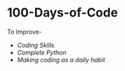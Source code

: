 # 100-Days-of-Code
To Improve-
- *Coding Skills* 
- *Complete Python*
- *Making coding as a daily habit*
